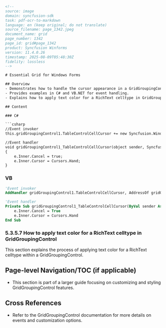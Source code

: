 ```html
<!-- 
source: image
domain: syncfusion-sdk
task: pdf-ocr-to-markdown
language: en (keep original; do not translate)
source_filename: page_1342.jpeg
document_name: grid
page_number: 1342
page_id: grid#page_1342
product: Syncfusion Winforms
version: 11.4.0.26
timestamp: 2025-08-09T05:48:30Z
fidelity: lossless
-->

# Essential Grid for Windows Forms

## Overview
- Demonstrates how to handle the cursor appearance in a GridGroupingControl.
- Provides examples in C# and VB.NET for event handling.
- Explains how to apply text color for a RichText celltype in GridGroupingControl.

## Content

### C#

```csharp
//Event invoker
this.gridGroupingControl1.TableControlCellCursor += new Syncfusion.Windows.Forms.Grid.Grouping.GridTableControlCellCursorEventHandler(gridGroupingControl1_TableControlCellCursor);

//Event handler
void gridGroupingControl1_TableControlCellCursor(object sender, Syncfusion.Windows.Forms.Grid.Grouping.GridTableControlCellCursorEventArgs e)
{
    e.Inner.Cancel = true;
    e.Inner.Cursor = Cursors.Hand;
}
```

### VB

```vb
'Event invoker
AddHandler gridGroupingControl1.TableControlCellCursor, AddressOf gridGroupingControl1_TableControlCellCursor

'Event handler
Private Sub gridGroupingControl1_TableControlCellCursor(ByVal sender As Object, ByVal e As Syncfusion.Windows.Forms.Grid.Grouping.GridTableControlCellCursorEventArgs)
    e.Inner.Cancel = True
    e.Inner.Cursor = Cursors.Hand
End Sub
```

### 5.3.5.7 How to apply text color for a RichText celltype in GridGroupingControl

This section explains the process of applying text color for a RichText celltype within a GridGroupingControl. 

## Page-level Navigation/TOC (if applicable)
- This section is part of a larger guide focusing on customizing and styling GridGroupingControl features.

## Cross References
- Refer to the GridGroupingControl documentation for more details on events and customization options.

<!-- tags: [product, module, control, api, version?] keywords: [cell color, rich text, GridGroupingControl, cursor, event handling, text styling, Windows Forms, Syncfusion] -->
```
